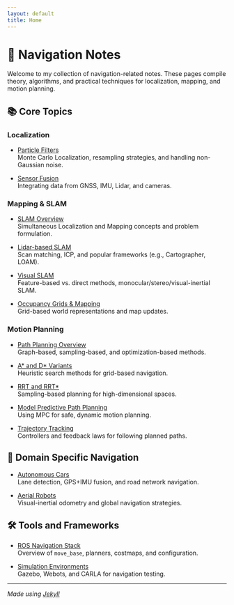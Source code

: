 ```yaml
---
layout: default
title: Home
---
```


# 🧭 Navigation Notes

Welcome to my collection of navigation-related notes. These pages compile theory, algorithms, and practical techniques for localization, mapping, and motion planning.

## 📚 Core Topics

### Localization

- [Particle Filters](./notes/autonomous_nav.html) \
  Monte Carlo Localization, resampling strategies, and handling non-Gaussian noise.

- [Sensor Fusion](./notes/sensor_fusion.html) \
  Integrating data from GNSS, IMU, Lidar, and cameras.


### Mapping & SLAM

- [SLAM Overview](./notes/slam_overview.html) \
  Simultaneous Localization and Mapping concepts and problem formulation.

- [Lidar-based SLAM](./notes/lidar_slam.html) \
  Scan matching, ICP, and popular frameworks (e.g., Cartographer, LOAM).

- [Visual SLAM](./notes/visual_slam.html) \
  Feature-based vs. direct methods, monocular/stereo/visual-inertial SLAM.

- [Occupancy Grids & Mapping](./notes/occupancy_mapping.html) \
  Grid-based world representations and map updates.

### Motion Planning

- [Path Planning Overview](./notes/path_planning.html) \
  Graph-based, sampling-based, and optimization-based methods.

- [A* and D* Variants](./notes/a_star.html) \
  Heuristic search methods for grid-based navigation.

- [RRT and RRT*](./notes/rrt.html) \
  Sampling-based planning for high-dimensional spaces.

- [Model Predictive Path Planning](./notes/mpc_planning.html) \
  Using MPC for safe, dynamic motion planning.

- [Trajectory Tracking](./notes/trajectory_tracking.html) \
  Controllers and feedback laws for following planned paths.

## 🚗 Domain Specific Navigation

- [Autonomous Cars](./domain_specific_nav/cars.html) \
  Lane detection, GPS+IMU fusion, and road network navigation.

- [Aerial Robots](./domain_specific_nav/drones.html) \
  Visual-inertial odometry and global navigation strategies.

## 🛠️ Tools and Frameworks

- [ROS Navigation Stack](./tools/ros_nav_stack.html) \
  Overview of `move_base`, planners, costmaps, and configuration.

- [Simulation Environments](./tools/simulation.html) \
  Gazebo, Webots, and CARLA for navigation testing.

---

*Made using [Jekyll](https://jekyllrb.com/)*
